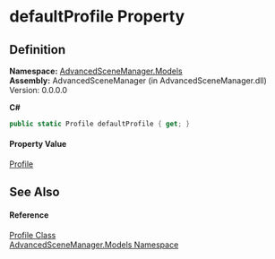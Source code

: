 # defaultProfile Property




## Definition
**Namespace:** <a href="N_AdvancedSceneManager_Models.md">AdvancedSceneManager.Models</a>  
**Assembly:** AdvancedSceneManager (in AdvancedSceneManager.dll) Version: 0.0.0.0

**C#**
``` C#
public static Profile defaultProfile { get; }
```



#### Property Value
<a href="T_AdvancedSceneManager_Models_Profile.md">Profile</a>

## See Also


#### Reference
<a href="T_AdvancedSceneManager_Models_Profile.md">Profile Class</a>  
<a href="N_AdvancedSceneManager_Models.md">AdvancedSceneManager.Models Namespace</a>  
